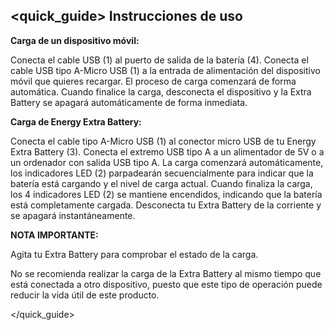 ## <quick_guide> Instrucciones de uso

**Carga de un dispositivo móvil:**

Conecta el cable USB (1) al puerto de salida de la batería (4). Conecta el cable USB tipo A-Micro USB (1) a la entrada de alimentación del dispositivo móvil que quieres recargar. El proceso de carga comenzará de forma automática. Cuando finalice la carga, desconecta el dispositivo y la Extra Battery se apagará automáticamente de forma inmediata.


**Carga de Energy Extra Battery:**

Conecta el cable tipo A-Micro USB (1) al conector micro USB de tu Energy Extra Battery (3). Conecta el extremo USB tipo A a un alimentador de 5V o a un ordenador con salida USB tipo A. La carga comenzará automáticamente, los indicadores LED (2)
parpadearán secuencialmente para indicar que la batería está cargando y el nivel de carga
actual. Cuando finaliza la carga, los 4 indicadores LED (2) se mantiene encendidos, indicando que
la batería está completamente cargada. Desconecta tu Extra Battery de la corriente y se apagará instantáneamente.



**NOTA IMPORTANTE:**

Agita tu Extra Battery para comprobar el estado de la carga.

No se recomienda realizar la carga de la Extra Battery al mismo tiempo que está conectada a otro dispositivo, puesto que este tipo de operación puede reducir la vida útil de este producto.

</quick_guide>


